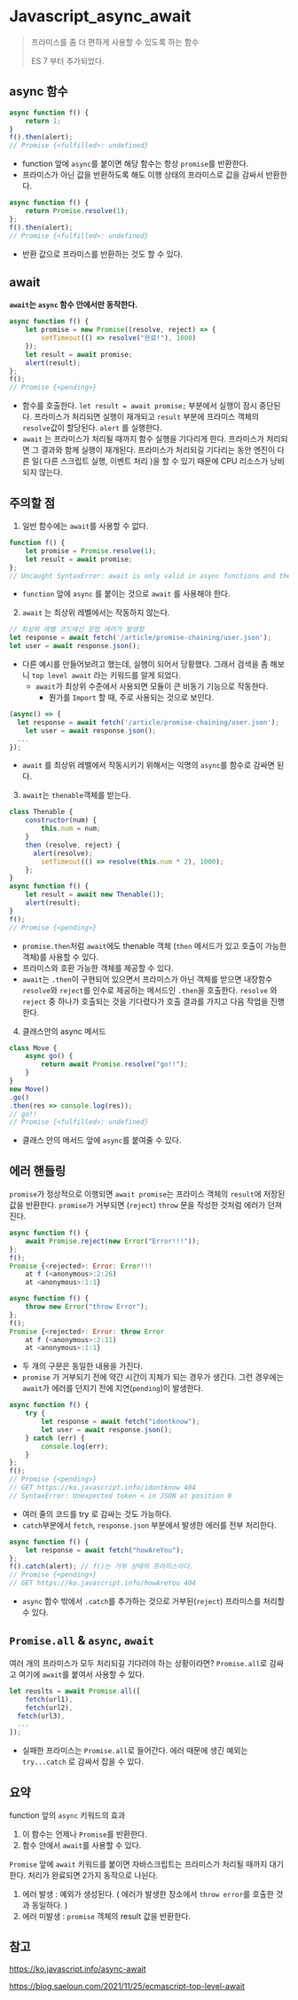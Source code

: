# Javascript_async_await

> 프라미스를 좀 더 편하게 사용할 수 있도록 하는 함수
>
> ES 7 부터 추가되었다.



## async 함수

```js
async function f() {
    return 1;
}
f().then(alert);
// Promise {<fulfilled>: undefined}
```

- function 앞에 `async`를 붙이면 해당 함수는 항상 `promise`를 반환한다.
- 프라미스가 아닌 값을 반환하도록 해도 이행 상태의 프라미스로 값을 감싸서 반환한다.

```js
async function f() {
    return Promise.resolve(1);
};
f().then(alert);
// Promise {<fulfilled>: undefined}
```

- 반환 값으로 프라미스를 반환하는 것도 할 수 있다.

## await

**`await`는 `async` 함수 안에서만 동작한다.**

```js
async function f() {
    let promise = new Promise((resolve, reject) => {
        setTimeout(() => resolve("완료!"), 1000)
    });
    let result = await promise;
    alert(result);
};
f();
// Promise {<pending>}
```

- 함수를 호출한다.
  `let result = await promise;` 부분에서 실행이 잠시 중단된다.
  프라미스가 처리되면 실행이 재개되고 `result` 부분에 프라미스 객체의 `resolve`값이 할당된다.
  `alert` 를 실행한다.
- `await` 는 프라미스가 처리될 때까지 함수 실행을 기다리게 한다.
  프라미스가 처리되면 그 결과와 함께 실행이 재개된다.
  프라미스가 처리되길 기다리는 동안 엔진이 다른 일( 다른 스크립트 실행, 이벤트 처리 )을 할 수 있기 때문에 CPU 리소스가 낭비되지 않는다.

## 주의할 점

1. 일반 함수에는 `await`를 사용할 수 없다.

```js
function f() {
    let promise = Promise.resolve(1);
    let result = await promise;
};
// Uncaught SyntaxError: await is only valid in async functions and the top level bodies of modules
```

- `function` 앞에 `async` 를 붙이는 것으로 `await` 를 사용해야 한다.

2. `await` 는 최상위 레벨에서는 작동하지 않는다.

```js
// 최상위 레벨 코드에선 문법 에러가 발생함
let response = await fetch('/article/promise-chaining/user.json');
let user = await response.json();
```

- 다른 예시를 만들어보려고 했는데, 실행이 되어서 당황했다.
  그래서 검색을 좀 해보니 `top level await` 라는 키워드를 알게 되었다.
  - `await`가 최상위 수준에서 사용되면 모듈이 큰 비동기 기능으로 작동한다.
    - 뭔가를 `Import` 할 때, 주로 사용되는 것으로 보인다.

```js
(async() => {
  let response = await fetch('/article/promise-chaining/user.json');
	let user = await response.json();
  ...
});
```

- `await` 를 최상위 레벨에서 작동시키기 위해서는 익명의 `async`를 함수로 감싸면 된다.

3. `await`는 `thenable`객체를 받는다.

```js
class Thenable {
    constructor(num) {
        this.num = num;
    }
    then (resolve, reject) {
      alert(resolve);
        setTimeout(() => resolve(this.num * 2), 1000);
    };
}
async function f() {
    let result = await new Thenable(1);
    alert(result);
}
f();
// Promise {<pending>}
```

- `promise.then`처럼 `await`에도 thenable 객체 (`then` 메서드가 있고 호출이 가능한 객체)를 사용할 수 있다.
- 프라미스와 호환 가능한 객체를 제공할 수 있다.
- `await`는 `.then`이 구현되어 있으면서 프라미스가 아닌 객체를 받으면 내장함수 `resolve`와 `reject`를 인수로 제공하는 메서드인 `.then`을 호출한다.
   `resolve` 와 `reject` 중 하나가 호출되는 것을 기다렸다가 호출 결과를 가지고 다음 작업을 진행한다.

4. 클래스안의 async 메서드

```js
class Move {
    async go() {
        return await Promise.resolve("go!!");
    }
}
new Move()
.go()
.then(res => console.log(res));
// go!!
// Promise {<fulfilled>: undefined}
```

- 클래스 안의 메서드 앞에 `async`를 붙여줄 수 있다.

## 에러 핸들링

`promise`가 정상적으로 이행되면 `await promise`는 프라미스 객체의 `result`에 저장된 값을 반환한다.
`promise`가 거부되면 (`reject`) `throw` 문을 작성한 것처럼 에러가 던져진다.

```js
async function f() {
    await Promise.reject(new Error("Error!!!"));
};
f();
Promise {<rejected>: Error: Error!!!
    at f (<anonymous>:2:26)
    at <anonymous>:1:1}
```

```js
async function f() {
    throw new Error("throw Error");
};
f();
Promise {<rejected>: Error: throw Error
    at f (<anonymous>:2:11)
    at <anonymous>:1:1}
```

- 두 개의 구문은 동일한 내용을 가진다.
- `promise` 가 거부되기 전에 약간 시간이 지체가 되는 경우가 생긴다.
  그런 경우에는 `await`가 에러를 던지기 전에 지연(`pending`)이 발생한다.

```js
async function f() {
    try {
        let response = await fetch("idontknow");
        let user = await response.json();
    } catch (err) {
        console.log(err);
    }
};
f();
// Promise {<pending>}
// GET https://ko.javascript.info/idontknow 404
// SyntaxError: Unexpected token < in JSON at position 0
```

- 여러 줄의 코드를 try 로 감싸는 것도 가능하다.
- `catch`부분에서 `fetch`, `response.json` 부분에서 발생한 에러를 전부 처리한다.

```js
async function f() {
    let response = await fetch("howAreYou");
};
f().catch(alert); // f()는 거부 상태의 프라미스이다.
// Promise {<pending>}
// GET https://ko.javascript.info/howAreYou 404
```

- `async` 함수 밖에서 `.catch`를 추가하는 것으로 거부된(`reject`) 프라미스를 처리할 수 있다.



## `Promise.all` & `async`, `await`

 여러 개의 프라미스가 모두 처리되길 기다려야 하는 상황이라면?
`Promise.all`로 감싸고 여기에 `await`를 붙여서 사용할 수 있다.

```js
let reuslts = await Promise.all([
	fetch(url1),
	fetch(url2),
  fetch(url3),
  ...
]);
```

- 실패한 프라미스는 `Promise.all`로 들어간다.
  에러 때문에 생긴 예외는 `try...catch` 로 감싸서 잡을 수 있다.

## 요약

function 앞의 `async` 키워드의 효과

1. 이 함수는 언제나 `Promise`를 반환한다.
2. 함수 안에서 `await`를 사용할 수 있다.

`Promise` 앞에 `await` 키워드를 붙이면 자바스크립트는 프라미스가 처리될 때까지 대기한다.
처리가 완료되면 2가지 동작으로 나뉜다.

1. 에러 발생 : 예외가 생성된다. ( 에러가 발생한 장소에서 `throw error`를 호출한 것과 동일하다. )
2. 에러 미발생 : `promise` 객체의 result 값을 반환한다.



## 참고

https://ko.javascript.info/async-await

https://blog.saeloun.com/2021/11/25/ecmascript-top-level-await